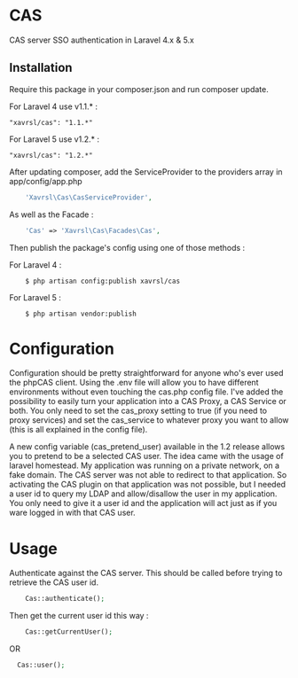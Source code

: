 CAS
===

CAS server SSO authentication in Laravel 4.x & 5.x

## Installation

Require this package in your composer.json and run composer update.

For Laravel 4 use v1.1.* :

    "xavrsl/cas": "1.1.*"

For Laravel 5 use v1.2.* :

    "xavrsl/cas": "1.2.*"

After updating composer, add the ServiceProvider to the providers array in app/config/app.php
```php
    'Xavrsl\Cas\CasServiceProvider',
```
As well as the Facade :
```php
	'Cas' => 'Xavrsl\Cas\Facades\Cas',
```
Then publish the package's config using one of those methods :

For Laravel 4 :
```
    $ php artisan config:publish xavrsl/cas
```

For Laravel 5 :
```
    $ php artisan vendor:publish
```

Configuration
==

Configuration should be pretty straightforward for anyone who's ever used the phpCAS client. Using the .env file will allow you to have different environments without even touching the cas.php config file. I've added the possibility to easily turn your application into a CAS Proxy, a CAS Service or both. You only need to set the cas_proxy setting to true (if you need to proxy services) and set the cas_service to whatever proxy you want to allow (this is all explained in the config file).

A new config variable (cas_pretend_user) available in the 1.2 release allows you to pretend to be a selected CAS user. The idea came with the usage of laravel homestead. My application was running on a private network, on a fake domain. The CAS server was not able to redirect to that application. So activating the CAS plugin on that application was not possible, but I needed a user id to query my LDAP and allow/disallow the user in my application. You only need to give it a user id and the application will act just as if you ware logged in with that CAS user.

Usage
==

Authenticate against the CAS server. This should be called before trying to retrieve the CAS user id.

```php
	Cas::authenticate();
```

Then get the current user id this way :

```php
	Cas::getCurrentUser();
```

OR

```php
  Cas::user();
```

